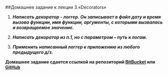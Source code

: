 ##Домашнее задание к лекции 3.«Decorators»
1. **_Написать декоратор - логгер. Он записывает в файл дату и время вызова функции, имя функции, аргументы, с которыми вызвалась и возвращаемое значение._**

2. **_Написать декоратор из п.1, но с параметром – путь к логам._**

3. **_Применить написанный логгер к приложению из любого предыдущего д/з._**

**Домашнее задание сдается ссылкой на репозиторий [BitBucket](https://bitbucket.org/) или [GitHub](https://github.com/)**
